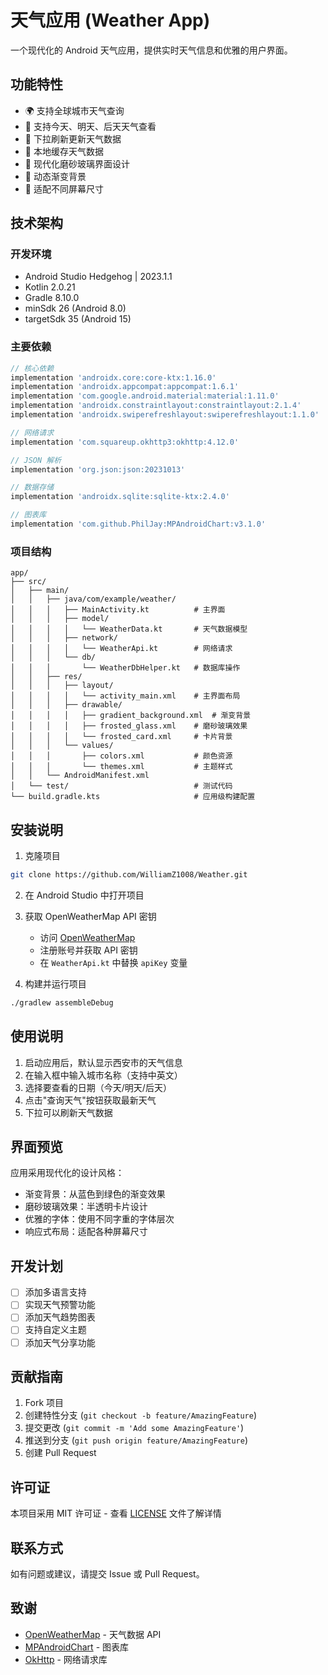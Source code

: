 # 天气应用 (Weather App)

一个现代化的 Android 天气应用，提供实时天气信息和优雅的用户界面。

## 功能特性

- 🌍 支持全球城市天气查询
- 📅 支持今天、明天、后天天气查看
- 🔄 下拉刷新更新天气数据
- 💾 本地缓存天气数据
- 🎨 现代化磨砂玻璃界面设计
- 🌈 动态渐变背景
- 📱 适配不同屏幕尺寸

## 技术架构

### 开发环境
- Android Studio Hedgehog | 2023.1.1
- Kotlin 2.0.21
- Gradle 8.10.0
- minSdk 26 (Android 8.0)
- targetSdk 35 (Android 15)

### 主要依赖
```gradle
// 核心依赖
implementation 'androidx.core:core-ktx:1.16.0'
implementation 'androidx.appcompat:appcompat:1.6.1'
implementation 'com.google.android.material:material:1.11.0'
implementation 'androidx.constraintlayout:constraintlayout:2.1.4'
implementation 'androidx.swiperefreshlayout:swiperefreshlayout:1.1.0'

// 网络请求
implementation 'com.squareup.okhttp3:okhttp:4.12.0'

// JSON 解析
implementation 'org.json:json:20231013'

// 数据存储
implementation 'androidx.sqlite:sqlite-ktx:2.4.0'

// 图表库
implementation 'com.github.PhilJay:MPAndroidChart:v3.1.0'
```

### 项目结构
```
app/
├── src/
│   ├── main/
│   │   ├── java/com/example/weather/
│   │   │   ├── MainActivity.kt          # 主界面
│   │   │   ├── model/
│   │   │   │   └── WeatherData.kt       # 天气数据模型
│   │   │   ├── network/
│   │   │   │   └── WeatherApi.kt        # 网络请求
│   │   │   └── db/
│   │   │       └── WeatherDbHelper.kt   # 数据库操作
│   │   ├── res/
│   │   │   ├── layout/
│   │   │   │   └── activity_main.xml    # 主界面布局
│   │   │   ├── drawable/
│   │   │   │   ├── gradient_background.xml  # 渐变背景
│   │   │   │   ├── frosted_glass.xml    # 磨砂玻璃效果
│   │   │   │   └── frosted_card.xml     # 卡片背景
│   │   │   └── values/
│   │   │       ├── colors.xml           # 颜色资源
│   │   │       └── themes.xml           # 主题样式
│   │   └── AndroidManifest.xml
│   └── test/                            # 测试代码
└── build.gradle.kts                     # 应用级构建配置
```

## 安装说明

1. 克隆项目
```bash
git clone https://github.com/WilliamZ1008/Weather.git
```

2. 在 Android Studio 中打开项目

3. 获取 OpenWeatherMap API 密钥
   - 访问 [OpenWeatherMap](https://openweathermap.org/)
   - 注册账号并获取 API 密钥
   - 在 `WeatherApi.kt` 中替换 `apiKey` 变量

4. 构建并运行项目
```bash
./gradlew assembleDebug
```

## 使用说明

1. 启动应用后，默认显示西安市的天气信息
2. 在输入框中输入城市名称（支持中英文）
3. 选择要查看的日期（今天/明天/后天）
4. 点击"查询天气"按钮获取最新天气
5. 下拉可以刷新天气数据

## 界面预览

应用采用现代化的设计风格：
- 渐变背景：从蓝色到绿色的渐变效果
- 磨砂玻璃效果：半透明卡片设计
- 优雅的字体：使用不同字重的字体层次
- 响应式布局：适配各种屏幕尺寸

## 开发计划

- [ ] 添加多语言支持
- [ ] 实现天气预警功能
- [ ] 添加天气趋势图表
- [ ] 支持自定义主题
- [ ] 添加天气分享功能

## 贡献指南

1. Fork 项目
2. 创建特性分支 (`git checkout -b feature/AmazingFeature`)
3. 提交更改 (`git commit -m 'Add some AmazingFeature'`)
4. 推送到分支 (`git push origin feature/AmazingFeature`)
5. 创建 Pull Request

## 许可证

本项目采用 MIT 许可证 - 查看 [LICENSE](LICENSE) 文件了解详情

## 联系方式

如有问题或建议，请提交 Issue 或 Pull Request。

## 致谢

- [OpenWeatherMap](https://openweathermap.org/) - 天气数据 API
- [MPAndroidChart](https://github.com/PhilJay/MPAndroidChart) - 图表库
- [OkHttp](https://square.github.io/okhttp/) - 网络请求库 